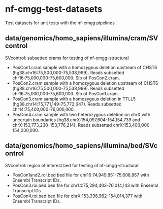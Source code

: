 # nf-cmgg-test-datasets
Test datasets for unit tests with the nf-cmgg pipelines

## data/genomics/homo_sapiens/illumina/cram/SVcontrol
SVcontrol: subsetted crams for testing of nf-cmgg-structural
- PosCon1.cram
    sample with a homozygous deletion upstream of CHST6 (hg38.chr16:75,500,000-75,538,999). Reads subsetted chr16:75,000,000-75,600,000. Sib of PosCon2.cram.
- PosCon2.cram
    sample with a homozygous deletion upstream of CHST6 (hg38.chr16:75,500,000-75,538,999). Reads subsetted chr16:75,000,000-75,600,000. Sib of PosCon1.cram.
- PosCon3.cram
    sample with a homozygous deletion in TTLL5 (hg38.chr14:75,771,149-75,772,647). Reads subsetted chr14:75,400,000-76,000,000.
- PosCon4.cram
    sample with two heterozygous deletion on chrX with uncertain boundaries (hg38.chrX:154,097,604-154,154,739 and chrX:153,773,230-153,776,214). Reads subsetted chrX:153,400,000-154,000,000.

## data/genomics/homo_sapiens/illumina/bed/SVcontrol
SVcontrol: region of interest bed for testing of nf-cmgg-structural
- PosCon1and2.roi.bed
    bed file for chr16:74,949,851-75,608,957 with Ensembl Transcript IDs. 
- PosCon3.roi.bed
    bed file for chr14:75,294,403-76,014,143 with Ensembl Transcript IDs. 
- PosCon4.roi.bed
    bed file for chrX:153,396,962-154,014,377 with Ensembl Transcript IDs. 